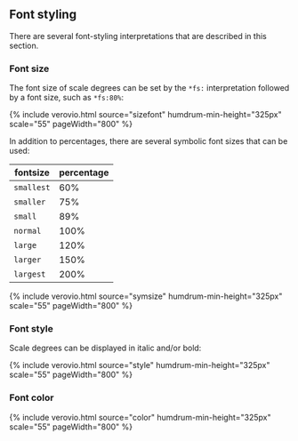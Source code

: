

## Font styling ##

There are several font-styling interpretations that are described in this section.



### Font size ###

The font size of scale degrees can be set by the `*fs:` interpretation followed by a font size, such as `*fs:80%`:


{% include verovio.html
	source="sizefont"
	humdrum-min-height="325px"
	scale="55"
	pageWidth="800"
%}
<script type="application/x-humdrum" id="sizefont">
**kern	**deg	**deg	**deg	**deg
*clefG2	*	*fs:75%	*fs:120%	*fs:100%
*M4/4	*	*circle	*	*box
*k[]	*	*	*	*
*C:	*C:	*C:	*C:	*C:
=1	=1	=1	=1	=1
4c	1	1	1	1
4d	2	2	2	2
4e	3	3	3	3
4f	4	4	4	4
*	*	*	*	*fs:50%
4g	5	5	5	5
4a	6	6	6	6
*	*	*	*	*fs:200%
4b	7	7	7	7
4cc	1	1	1	1
=	=	=	=	=
*-	*-	*-	*-	*-
</script>

In addition to percentages, there are several symbolic font sizes that can be used:


| fontsize   | percentage |
| ---        | ---        |
| `smallest` |  60%       |
| `smaller`  |  75%       |
| `small`    |  89%       |
| `normal`   | 100%       |
| `large`    | 120%       |
| `larger`  | 150%       |
| `largest`  | 200%       |


{% include verovio.html
	source="symsize"
	humdrum-min-height="325px"
	scale="55"
	pageWidth="800"
%}
<script type="application/x-humdrum" id="symsize">
**kern	**deg	**deg	**deg
*clefG2	*fs:normal	*fs:smallest	*fs:largest
*M4/4	*	*circle	*box
*k[]	*	*	*
*C:	*C:	*C:	*C:
=1	=1	=1	=1
4c	1	1	1
4d	2	2	2
*	*	*fs:smallest	*fs:largest
4e	3	3	3
4f	4	4	4
*	*	*fs:smaller	*fs:larger
4g	5	5	5
4a	6	6	6
*	*	*fs:small	*fs:large
4b	7	7	7
4cc	1	1	1
=	=	=	=
*-	*-	*-	*-
</script>



### Font style ###

Scale degrees can be displayed in italic and/or bold:

{% include verovio.html
	source="style"
	humdrum-min-height="325px"
	scale="55"
	pageWidth="800"
%}
<script type="application/x-humdrum" id="style">
**kern	**deg	**deg	**deg	**deg
*clefG2	*	*italic	*bold	*italic
*M4/4	*	*	*	*bold
*k[]	*	*	*	*
*C:	*C:	*C:	*C:	*C:
=1	=1	=1	=1	=1
4c	1	1	1	1
4d	2	2	2	2
4e	3	3	3	3
4f	4	4	4	4
4g	5	5	5	5
*	*italic	*	*	*
*	*bold	*	*	*
*	*circle	*	*	*
4a	6	6	6	6
*	*Xitalic	*	*	*
*	*Xbold	*	*	*
*	*Xcircle	*	*	*
4b	7	7	7	7
4cc	1	1	1	1
=	=	=	=	=
*-	*-	*-	*-	*-
</script>



### Font color ###


{% include verovio.html
	source="color"
	humdrum-min-height="325px"
	scale="55"
	pageWidth="800"
%}
<script type="application/x-humdrum" id="color">
**kern	**deg	**deg	**deg	**deg
*clefG2	*	*color:crimson	*color:#00f2	*color:hsl(180,100%,25%)
*M4/4	*	*	*	*bold
*k[]	*	*	*	*
*C:	*C:	*C:	*C:	*C:
=1	=1	=1	=1	=1
4c	1	1	1	1
4d	2	2	2	2
4e	3	3	3	3
4f	4	4	4	4
*	*bold	*	*	*
*	*color:limegreen	*	*	*
4g	5	5	5	5
4a	6	6	6	6
4b	7	7	7	7
4cc	1	1	1	1
=	=	=	=	=
*-	*-	*-	*-	*-
</script>
